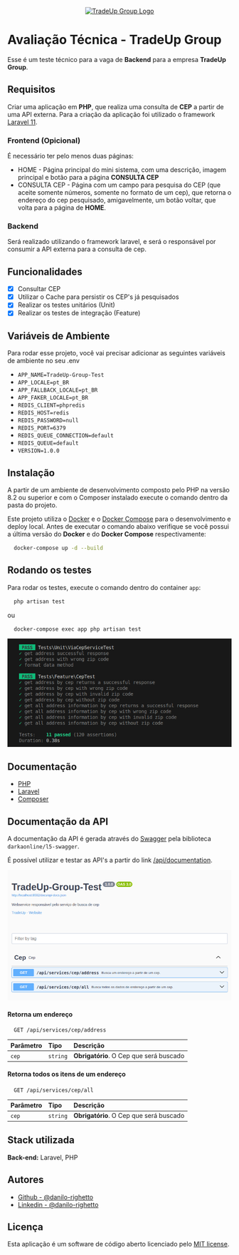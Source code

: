 
<p align="center"><a href="https://www.tradeupgroup.com" target="_blank"><img src="https://www.tradeupgroup.com/wp-content/uploads/2021/12/tradeup-300x93-1.png" width="300" alt="TradeUp Group Logo"></a></p>

# Avaliação Técnica - TradeUp Group

Esse é um teste técnico para a vaga de **Backend** para a empresa **TradeUp Group**.

## Requisitos

Criar uma aplicação em **PHP**, que realiza uma consulta de **CEP** a partir de uma API externa.
Para a criação da aplicação foi utilizado o framework [Laravel 11](https://laravel.com/).

### Frontend (Opicional)

É necessário ter pelo menos duas páginas:
- HOME - Página principal do mini sistema, com uma descrição, imagem principal e botão para a página **CONSULTA CEP**
- CONSULTA CEP - Página com um campo para pesquisa do CEP (que aceite somente números, somente no formato de um cep), que retorna o endereço do cep pesquisado, amigavelmente, um botão voltar, que volta para a página de **HOME**.

### Backend

Será realizado utilizando o framework laravel, e será o responsável por consumir a API externa para a consulta de cep.


## Funcionalidades

- [x] Consultar CEP
- [x] Utilizar o Cache para persistir os CEP's já pesquisados
- [x] Realizar os testes unitários (Unit)
- [x] Realizar os testes de integração (Feature)

## Variáveis de Ambiente

Para rodar esse projeto, você vai precisar adicionar as seguintes variáveis de ambiente no seu .env


- `APP_NAME=TradeUp-Group-Test`
- `APP_LOCALE=pt_BR`
- `APP_FALLBACK_LOCALE=pt_BR`
- `APP_FAKER_LOCALE=pt_BR`
- `REDIS_CLIENT=phpredis`
- `REDIS_HOST=redis`
- `REDIS_PASSWORD=null`
- `REDIS_PORT=6379`
- `REDIS_QUEUE_CONNECTION=default`
- `REDIS_QUEUE=default`
- `VERSION=1.0.0`


## Instalação

A partir de um ambiente de desenvolvimento composto pelo PHP na versão 8.2 ou superior e com o Composer instalado execute o comando dentro da pasta do projeto.

Este projeto utiliza o [Docker](https://www.docker.com/) e o [Docker Compose](https://docs.docker.com/compose/) para o desenvolvimento e deploy local. Antes de executar o comando abaixo verifique se você possui a última versão do **Docker** e do **Docker Compose** respectivamente:

```bash
  docker-compose up -d --build
```
    
## Rodando os testes

Para rodar os testes, execute o comando dentro do container `app`:

```bash
  php artisan test
```

ou

```bash
  docker-compose exec app php artisan test
```

<p align="center"><img src="./docs/images/application-tests.png" alt="PHPUnit tests"></p>

## Documentação

- [PHP](https://www.php.net/manual/pt_BR/index.php)
- [Laravel](https://laravel.com/docs)
- [Composer](https://getcomposer.org/)


## Documentação da API

A documentação da API é gerada através do [Swagger](https://swagger.io/) pela biblioteca `darkaonline/l5-swagger`. 

É possível utilizar e testar as API's a partir do link [/api/documentation](http://localhost:8082/api/documentation).

<p align="center"><img src="./docs/images/swagger-docs.png" alt="Swagger Documentation"></p>

#### Retorna um endereço

```http
  GET /api/services/cep/address
```

| Parâmetro   | Tipo       | Descrição                           |
| :---------- | :--------- | :---------------------------------- |
| `cep` | `string` | **Obrigatório**. O Cep que será buscado |

#### Retorna todos os itens de um endereço

```http
  GET /api/services/cep/all
```

| Parâmetro   | Tipo       | Descrição                                   |
| :---------- | :--------- | :------------------------------------------ |
| `cep`      | `string` | **Obrigatório**. O Cep que será buscado |

## Stack utilizada

**Back-end:** Laravel, PHP


## Autores

- [Github - @danilo-righetto](https://github.com/danilo-righetto)
- [Linkedin - @danilo-righetto](https://www.linkedin.com/in/danilo-righetto/)

## Licença

Esta aplicação é um software de código aberto licenciado pelo [MIT license](https://opensource.org/licenses/MIT).

